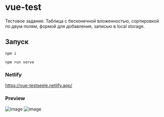 # vue-test
Тестовое задание. Таблица с бесконечной вложенностью, сортировкой по двум полям, формой для добавления, записью в local storage.

## Запуск
```
npm i

npm run serve
```

### Netlify

https://vue-testseele.netlify.app/

### Preview

![image](https://user-images.githubusercontent.com/17192182/219559274-2bb2ef4c-5e55-4299-bc82-760a3fde6465.png)
![image](https://user-images.githubusercontent.com/17192182/219572796-ae53eebe-3136-45e4-8009-dc583e6f43dd.png)

